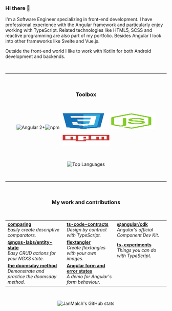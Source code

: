 ### Hi there :wave:

I'm a Software Engineer specializing in front-end development. I have professional experience with the Angular framework and particularly enjoy working with TypeScript.
Related technologies like HTML5, SCSS and reactive programming are also part of my portfolio. Besides Angular I look into other frameworks like Svelte and Vue.js.

Outside the front-end world I like to work with Kotlin for both Android development and backends.

<br/>

---

<br/>
<h3 align="center">Toolbox</h3>
<br/>

<p align="center">
<img src="https://angular.io/assets/images/logos/angular/angular.svg" alt="Angular 2+" width="150" height="60"/><img src="https://angular.io/generated/images/marketing/concept-icons/material.svg" alt="npm" width="150" height="50"/><img src="https://github.com/devicons/devicon/blob/master/icons/css3/css3-original.svg" alt="CSS" width="150" height="50"/><img src="https://github.com/devicons/devicon/blob/master/icons/nodejs/nodejs-original.svg" alt="NodeJS" width="150" height="50"/><img src="https://github.com/devicons/devicon/blob/master/icons/npm/npm-original-wordmark.svg" alt="npm" width="150" height="50"/>
  
 </p>
  <br/>
<p align="center">
  <img src="https://github-readme-stats.vercel.app/api/top-langs/?username=JanMalch&hide=html,css,java&langs_count=4&layout=compact" alt="Top Languages">
</p>



<br/>

---

<br/>
<h3 align="center">My work and contributions</h3>
<br/>

<table align="center">
  <tr>
    <td>
      <a href="https://github.com/JanMalch/comparing"><strong>comparing</strong></a><br/>
      <i>Easily create descriptive comparators.</i>
    </td>
    <td>
      <a href="https://github.com/JanMalch/ts-code-contracts"><strong>ts-code-contracts</strong></a> <br/>
      <i>Design by contract with TypeScript.</i>
    </td>
    <td>
      <a href="https://github.com/angular/components"><strong>@angular/cdk</strong></a><br/>
      <i>Angular's official Component Dev Kit.</i>
    </td>
  </tr>
  <tr>
    <td>
      <a href="https://github.com/ngxs-labs/entity-state"><strong>@ngxs-labs/entity-state</strong></a> <br/>
      <i>Easy CRUD actions for your NGXS state.</i>
    </td>
    <td>
      <a href="https://github.com/JanMalch/flextangler"><strong>flextangler</strong></a><br/>
      <i>Create flextangles with your own images.</i>
    </td>
    <td>
      <a href="https://github.com/JanMalch/ts-experiments"><strong>ts-experiments</strong></a><br/>
      <i>Things you can do with TypeScript.</i>
    </td>
  </tr>
  <tr>
    <td>
      <a href="https://github.com/JanMalch/doomsday"><strong>the doomsday method</strong></a> <br/>
      <i>Demonstrate and practice the doomsday method.</i>
    </td>
    <td>
      <a href="https://github.com/JanMalch/angular-form-states-demo"><strong>Angular form and error states</strong></a> <br/>
      <i>A demo for Angular's form behaviour.</i>
    </td>
    <td>
    </td>
  </tr>
</table>

<br/>

<p align="center">
  <img src="https://github-readme-stats.vercel.app/api?username=JanMalch" alt="JanMalch's GitHub stats">
</p>
